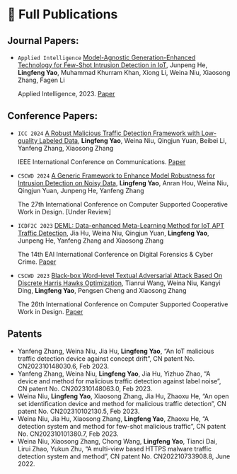 # 📝 Full Publications 

## Journal Papers:

* ``Applied Intelligence`` [Model-Agnostic Generation-Enhanced Technology for Few-Shot Intrusion Detection in IoT](), Junpeng He, **Lingfeng Yao**, Muhammad Khurram Khan, Xiong Li, Weina Niu, Xiaosong Zhang, Fagen Li

  Applied Intelligence, 2023. [Paper](../../papers/APIN24.pdf)

## Conference Papers:

- ``ICC 2024`` [A Robust Malicious Traffic Detection Framework with Low-quality Labeled Data](), **Lingfeng Yao**, Weina Niu, Qingjun Yuan, Beibei Li, Yanfeng Zhang, Xiaosong Zhang

  IEEE International Conference on Communications. [Paper](../../papers/ICC24.pdf)
  
* ``CSCWD 2024`` [A Generic Framework to Enhance Model Robustness for Intrusion Detection on Noisy Data](), **Lingfeng Yao**, Anran Hou, Weina Niu, Qingjun Yuan, Junpeng He, Yanfeng Zhang

  The 27th International Conference on Computer Supported Cooperative Work in Design. [Under Review]

* ``ICDF2C 2023`` [DEML: Data-enhanced Meta-Learning Method for IoT APT Traffic Detection](), Jia Hu, Weina Niu, Qingjun Yuan, **Lingfeng Yao**, Junpeng He, Yanfeng Zhang and Xiaosong Zhang

  The 14th EAI International Conference on Digital Forensics & Cyber Crime. [Paper](../../papers/ICDF2C23.pdf)

* ``CSCWD 2023`` [Black-box Word-level Textual Adversarial Attack Based On Discrete Harris Hawks 
  Optimization](), Tianrui Wang, Weina Niu, Kangyi Ding, **Lingfeng Yao**, Pengsen Cheng and Xiaosong Zhang

  The 26th International Conference on Computer Supported Cooperative Work in Design. [Paper](../../papers/CSCWD23.pdf)


## Patents

* Yanfeng Zhang, Weina Niu, Jia Hu, **Lingfeng Yao**, “An IoT malicious traffic detection device against 
  concept drift”, CN patent No. CN202310148030.6, Feb 2023.
* Yanfeng Zhang, Weina Niu, **Lingfeng Yao**, Jia Hu, Yizhuo Zhao, “A device and method for malicious 
  traffic detection against label noise”, CN patent No. CN202310148063.0, Feb 2023.
* Weina Niu, **Lingfeng Yao**, Xiaosong Zhang, Jia Hu, Zhaoxu He, “An open set identification device 
  and method for malicious traffic detection”, CN patent No. CN202310102130.5, Feb 2023.
* Weina Niu, Jia Hu, Xiaosong Zhang, **Lingfeng Yao**, Zhaoxu He, “A detection system and method for 
  few-shot malicious traffic”, CN patent No. CN202310101380.7, Feb 2023.
* Weina Niu, Xiaosong Zhang, Chong Wang, **Lingfeng Yao**, Tianci Dai, Lirui Zhao, Yukun Zhu, “A 
  multi-view based HTTPS malware traffic detection system and method”, CN patent No.
  CN202210733908.8, June 2022.

